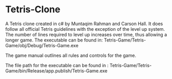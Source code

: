 # Tetris-Clone

A Tetris clone created in c# by Muntaqim Rahman and Carson Hall. 
It does follow all official Tetris guidelines with the exception of the level up system. The number of lines required to level up increases over time, thus allowing a longer game. The executable can be found in: Tetris-Game/Tetris-Game/obj/Debug/Tetris-Game.exe

The game manual outlines all rules and controls for the game.

The file path for the executable can be found in : Tetris-Game/Tetris-Game/bin/Release/app.publish/Tetris-Game.exe
